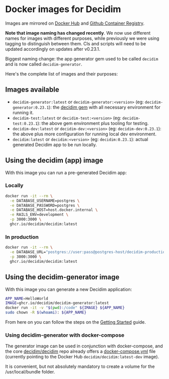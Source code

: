 # Docker images for Decidim 

Images are mirrored on [Docker Hub](https://hub.docker.com/repository/docker/decidim/decidim) and [Github Container Registry](https://github.com/orgs/decidim/packages).

**Note that image naming has changed recently**. We now use different names for images with different purposes, while previously we were using tagging to distinguish between them. CIs and scripts will need to be updated accordingly on updates after v0.23.1.

Biggest naming change: the app generator gem used to be called `decidim` and is now called `decidim-generator`. 

Here's the complete list of images and their purposes:

## Images available

- `decidim-generator:latest` or `decidim-generator:<version>` (eg: `decidim-generator:0.23.1`): the [decidim gem](https://rubygems.org/gems/decidim) with all necessary environment for running it.
- `decidim-test:latest` or `decidim-test:<version>` (eg: `decidim-test:0.23.1`): the above gem environment plus tooling for testing.
- `decidim-dev:latest` or `decidim-dev:<version>` (eg: `decidim-dev:0.23.1`): the above plus more configuration for running local dev environment.
- `decidim:latest` or `decidim:<version>` (eg: `decidim:0.23.1`): actual generated Decidim app to be run locally.

## Using the decidim (app) image

With this image you can run a pre-generated Decidim app:


### Locally

```bash
docker run -it --rm \
  -e DATABASE_USERNAME=postgres \
  -e DATABASE_PASSWORD=postgres \
  -e DATABASE_HOST=host.docker.internal \
  -e RAILS_ENV=development \
  -p 3000:3000 \
  ghcr.io/decidim/decidim:latest
```

### In production

```bash
docker run -it --rm \
  -e DATABASE_URL="postgres://user:pass@postgres-host/decidim-production-db" \
  -p 3000:3000 \
  ghcr.io/decidim/decidim:latest
```

## Using the decidim-generator image

With this image you can generate a new Decidim application:

```bash
APP_NAME=HelloWorld
IMAGE=ghcr.io/decidim/decidim-generator:latest
docker run -it -v "$(pwd):/code" ${IMAGE} ${APP_NAME}
sudo chown -R $(whoami): ${APP_NAME}
```

From here on you can follow the steps on the [Getting Started](https://github.com/decidim/decidim/blob/master/docs/getting_started.md) guide.

### Using decidim-generator with docker-compose

The generator image can be used in conjunction with docker-compose, and the core [decidim/decidim](https://github.com/decidim/decidim) repo already offers a [docker-compose.yml](https://github.com/decidim/decidim/blob/develop/docker-compose.yml) file (currently pointing to the Docker Hub `decidim/decidim:latest-dev` image).

It is convenient, but not absolutely mandatory to create a volume for the /usr/local/bundle folder.
